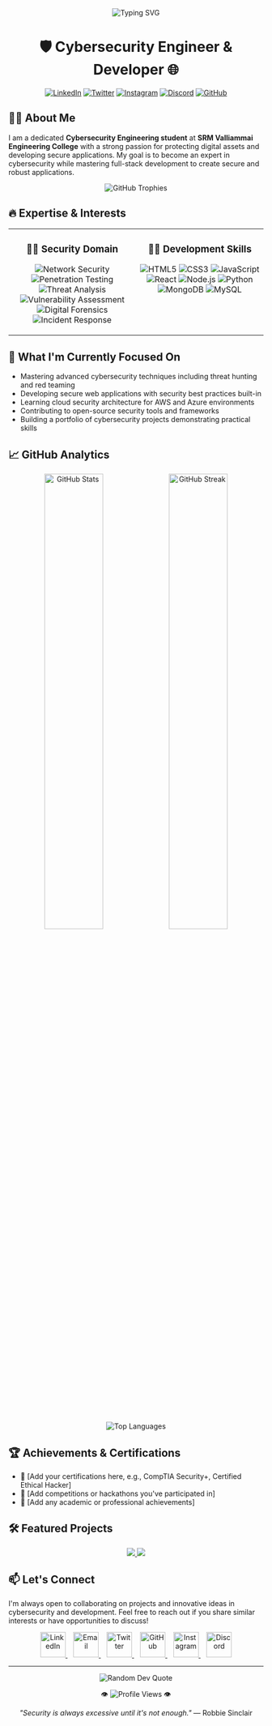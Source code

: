 <div align="center">
  <img src="https://readme-typing-svg.herokuapp.com?font=Fira+Code&weight=600&size=25&pause=1000&color=6A5ACD&center=true&vCenter=true&random=false&width=500&lines=Hi+there%2C+I'm+Akilash+A+%F0%9F%91%8B;Cybersecurity+Enthusiast+%F0%9F%94%92;Full-Stack+Developer+%F0%9F%92%BB;Always+Learning+%F0%9F%93%9A" alt="Typing SVG" />
  
  <h1>🛡️ Cybersecurity Engineer & Developer 🌐</h1>
  
  [![LinkedIn](https://img.shields.io/badge/LinkedIn-0077B5?style=for-the-badge&logo=linkedin&logoColor=white)](https://www.linkedin.com/in/akilash-a)
  [![Twitter](https://img.shields.io/badge/Twitter-1DA1F2?style=for-the-badge&logo=twitter&logoColor=white)](https://x.com/akilash_a)
  [![Instagram](https://img.shields.io/badge/Instagram-E4405F?style=for-the-badge&logo=instagram&logoColor=white)](https://www.instagram.com/_.akilash._/)
  [![Discord](https://img.shields.io/badge/Discord-5865F2?style=for-the-badge&logo=discord&logoColor=white)](https://discord.com/users/1024947930676863027)
  [![GitHub](https://img.shields.io/badge/GitHub-100000?style=for-the-badge&logo=github&logoColor=white)](https://github.com/Akilash-A)
</div>

## 👨‍💻 About Me

I am a dedicated **Cybersecurity Engineering student** at **SRM Valliammai Engineering College** with a strong passion for protecting digital assets and developing secure applications. My goal is to become an expert in cybersecurity while mastering full-stack development to create secure and robust applications.

<div align="center">
  <img src="https://github-profile-trophy.vercel.app/?username=Akilash-A&theme=dracula&column=7&margin-w=15&margin-h=15" alt="GitHub Trophies" />
</div>

## 🔥 Expertise & Interests

<div align="center">
  <table>
    <tr>
      <td valign="top" width="50%">
        <h3 align="center">💂‍♂️ Security Domain</h3>
        <p align="center">
          <img src="https://img.shields.io/badge/Network%20Security-007ACC?style=for-the-badge" alt="Network Security" />
          <img src="https://img.shields.io/badge/Penetration%20Testing-FF5733?style=for-the-badge" alt="Penetration Testing" />
          <img src="https://img.shields.io/badge/Threat%20Analysis-00C853?style=for-the-badge" alt="Threat Analysis" />
          <img src="https://img.shields.io/badge/Vulnerability%20Assessment-FFC107?style=for-the-badge" alt="Vulnerability Assessment" />
          <img src="https://img.shields.io/badge/Digital%20Forensics-9C27B0?style=for-the-badge" alt="Digital Forensics" />
          <img src="https://img.shields.io/badge/Incident%20Response-E91E63?style=for-the-badge" alt="Incident Response" />
        </p>
      </td>
      <td valign="top" width="50%">
        <h3 align="center">🧑‍💻 Development Skills</h3>
        <p align="center">
          <img src="https://img.shields.io/badge/HTML5-E34F26?style=for-the-badge&logo=html5&logoColor=white" alt="HTML5" />
          <img src="https://img.shields.io/badge/CSS3-1572B6?style=for-the-badge&logo=css3&logoColor=white" alt="CSS3" />
          <img src="https://img.shields.io/badge/JavaScript-F7DF1E?style=for-the-badge&logo=javascript&logoColor=black" alt="JavaScript" />
          <img src="https://img.shields.io/badge/React-20232A?style=for-the-badge&logo=react&logoColor=61DAFB" alt="React" />
          <img src="https://img.shields.io/badge/Node.js-339933?style=for-the-badge&logo=nodedotjs&logoColor=white" alt="Node.js" />
          <img src="https://img.shields.io/badge/Python-3776AB?style=for-the-badge&logo=python&logoColor=white" alt="Python" />
          <img src="https://img.shields.io/badge/MongoDB-4EA94B?style=for-the-badge&logo=mongodb&logoColor=white" alt="MongoDB" />
          <img src="https://img.shields.io/badge/MySQL-005C84?style=for-the-badge&logo=mysql&logoColor=white" alt="MySQL" />
        </p>
      </td>
    </tr>
  </table>
</div>

## 🚀 What I'm Currently Focused On

- Mastering advanced cybersecurity techniques including threat hunting and red teaming
- Developing secure web applications with security best practices built-in
- Learning cloud security architecture for AWS and Azure environments
- Contributing to open-source security tools and frameworks
- Building a portfolio of cybersecurity projects demonstrating practical skills

## 📈 GitHub Analytics

<div align="center">
  <img src="https://github-readme-stats.vercel.app/api?username=Akilash-A&show_icons=true&theme=tokyonight&hide_border=true" width="48%" alt="GitHub Stats" />
  <img src="https://github-readme-streak-stats.herokuapp.com/?user=Akilash-A&theme=tokyonight&hide_border=true" width="48%" alt="GitHub Streak" />
</div>

<div align="center">
  <img src="https://github-readme-stats.vercel.app/api/top-langs/?username=Akilash-A&layout=compact&theme=tokyonight&hide_border=true" alt="Top Languages" />
</div>

## 🏆 Achievements & Certifications

- 📜 [Add your certifications here, e.g., CompTIA Security+, Certified Ethical Hacker]
- 🥇 [Add competitions or hackathons you've participated in]
- 🏅 [Add any academic or professional achievements]

## 🛠️ Featured Projects

<div align="center">
  <a href="your-repo-link">
    <img src="https://github-readme-stats.vercel.app/api/pin/?username=Akilash-A&repo=replace-with-your-repo-name&theme=tokyonight&hide_border=true" />
  </a>
  <a href="your-repo-link">
    <img src="https://github-readme-stats.vercel.app/api/pin/?username=Akilash-A&repo=replace-with-your-repo-name&theme=tokyonight&hide_border=true" />
  </a>
</div>

## 📫 Let's Connect

I'm always open to collaborating on projects and innovative ideas in cybersecurity and development. Feel free to reach out if you share similar interests or have opportunities to discuss!

<div align="center">
  <a href="https://www.linkedin.com/in/akilash-a">
    <img src="https://raw.githubusercontent.com/rahuldkjain/github-profile-readme-generator/master/src/images/icons/Social/linked-in-alt.svg" alt="LinkedIn" height="50" width="50" />
  </a>
  &nbsp;&nbsp;
  <a href="mailto:akilash.cyber@gmail.com">
    <img src="https://raw.githubusercontent.com/simple-icons/simple-icons/develop/icons/gmail.svg" alt="Email" height="50" width="50" />
  </a>
  &nbsp;&nbsp;
  <a href="https://x.com/akilash_a">
    <img src="https://raw.githubusercontent.com/rahuldkjain/github-profile-readme-generator/master/src/images/icons/Social/twitter.svg" alt="Twitter" height="50" width="50" />
  </a>
  &nbsp;&nbsp;
  <a href="https://github.com/Akilash-A">
    <img src="https://raw.githubusercontent.com/rahuldkjain/github-profile-readme-generator/master/src/images/icons/Social/github.svg" alt="GitHub" height="50" width="50" />
  </a>
  &nbsp;&nbsp;
  <a href="https://www.instagram.com/_.akilash._/">
    <img src="https://raw.githubusercontent.com/rahuldkjain/github-profile-readme-generator/master/src/images/icons/Social/instagram.svg" alt="Instagram" height="50" width="50" />
  </a>
  &nbsp;&nbsp;
  <a href="https://discord.com/users/1024947930676863027">
    <img src="https://raw.githubusercontent.com/rahuldkjain/github-profile-readme-generator/master/src/images/icons/Social/discord.svg" alt="Discord" height="50" width="50" />
  </a>
</div>

---

<div align="center">
  <img src="https://quotes-github-readme.vercel.app/api?type=horizontal&theme=tokyonight" alt="Random Dev Quote" />
  <p>👁️ <img src="https://komarev.com/ghpvc/?username=Akilash-A&color=blueviolet" alt="Profile Views"> 👁️</p>
  <p><i>"Security is always excessive until it's not enough."</i> — Robbie Sinclair</p>
</div>

<!---
Akilash-A/Akilash-A is a ✨ special ✨ repository because its `README.md` (this file) appears on your GitHub profile.
You can click the Preview link to take a look at your changes.
--->
